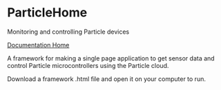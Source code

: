 # ParticleHome
Monitoring and controlling Particle devices

[Documentation Home](https://particlehome.readthedocs.io/) 

A framework for making a single page application to get sensor data and control Particle microcontrollers using the Particle cloud.

Download a framework .html file and open it on your computer to run.